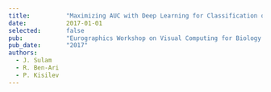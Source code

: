 ```yaml
---
title:          "Maximizing AUC with Deep Learning for Classification of Imbalanced Mammogram Datasets"
date:           2017-01-01
selected:       false
pub:            "Eurographics Workshop on Visual Computing for Biology and Medicine"
pub_date:       "2017"
authors:
  - J. Sulam
  - R. Ben-Ari
  - P. Kisilev
---
```

